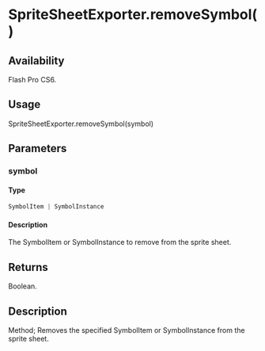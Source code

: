# SpriteSheetExporter.removeSymbol()

## Availability

Flash Pro CS6.

## Usage

SpriteSheetExporter.removeSymbol(symbol)

## Parameters

### **symbol**

#### Type

```typescript
SymbolItem | SymbolInstance
```

#### Description

The SymbolItem or SymbolInstance to remove from the sprite sheet.

## Returns

Boolean.

## Description

Method; Removes the specified SymbolItem or SymbolInstance from the sprite sheet.
